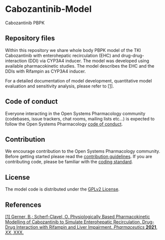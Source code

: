 # Cabozantinib-Model
Cabozantinib PBPK

## Repository files
Within this repository we share whole body PBPK model of the TKI Cabozantinib with enterohepatic recirculation (EHC) and drug-drug-interaction (DDI) via CYP3A4 inducer. The model was developed using available pharmacokinetic studies. The model describes the EHC and the DDIs with Rifampin as CYP3A4 inducer.

For a detailed documentation of model development, quantitative model evaluation and sensitivity analysis, please refer to [[1]](#references).

## Code of conduct
Everyone interacting in the Open Systems Pharmacology community (codebases, issue trackers, chat rooms, mailing lists etc...) is expected to follow the Open Systems Pharmacology [code of conduct](https://github.com/Open-Systems-Pharmacology/Suite/blob/master/CODE_OF_CONDUCT.md#contributor-covenant-code-of-conduct).

## Contribution
We encourage contribution to the Open Systems Pharmacology community. Before getting started please read the [contribution guidelines](https://github.com/Open-Systems-Pharmacology/Suite/blob/master/CONTRIBUTING.md#ways-to-contribute). If you are contributing code, please be familiar with the [coding standard](https://github.com/Open-Systems-Pharmacology/Suite/blob/master/CODING_STANDARDS.md#visual-studio-settings).

## License
The model code is distributed under the [GPLv2 License](https://github.com/Open-Systems-Pharmacology/Suite/blob/develop/LICENSE).

## References
[[1] Gerner, B.; Scherf-Clavel, O. Physiologically Based Pharmacokinetic Modelling of Cabozantinib to Simulate Enterohepatic Recirculation, Drug-Drug Interaction with Rifampin and Liver Impairment. *Pharmaceutics* **2021**, *XX*, XXX.](https://www.mdpi.com/1999-4923/xxxx)
